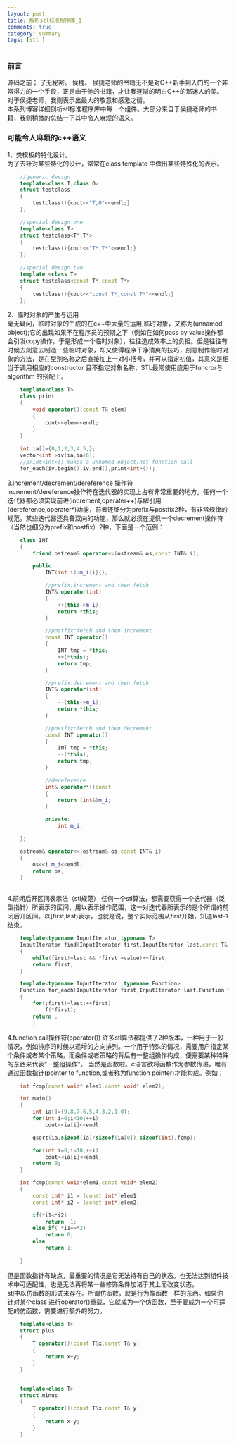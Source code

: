 ```yaml
---
layout: post
title: 解析stl标准程序库_1
comments: true
category: summary
tags: [stl ]  
---  
```

### 前言  
源码之前；
了无秘密。	侯捷。
侯捷老师的书籍无不是对C++新手到入门的一个非常得力的一个手段，正是由于他的书籍，才让我逐渐的明白C++的那迷人的美。对于侯捷老师，我则表示出最大的敬意和感激之情。  
本系列博客详细剖析stl标准程序库中每一个组件。大部分来自于侯捷老师的书籍，我则稍微的总结一下其中令人麻烦的语义。  
### 可能令人麻烦的c++语义  
1、类模板的特化设计。  
为了去针对某些特化的设计，常常在class template 中做出某些特殊化的表示。
```c++   
	//generic design  
	template<class I,class O>
	struct testclass 
	{
		testclass(){cout<<"T,O"<<endl;}
	};

	//special design one 
	template<class T>
	struct testclass<T*,T*>
	{
		testclass(){cout<<"T*,T*"<<endl;}
	};

	//special design two 
	template <class T>
	struct testclass<const T*,const T*>
	{
		testclass(){cout<<"const T*,const T*"<<endl;}
	};

```  
2、临时对象的产生与运用  
毫无疑问，临时对象的生成的在c++中大量的运用,临时对象，又称为(unnamed object);它的出现如果不在程序员的预期之下（例如在如何pass by value操作都会引发copy操作，于是形成一个临时对象），往往造成效率上的负担。但是往往有时候去刻意去制造一些临时对象，却又使得程序干净清爽的技巧，刻意制作临时对象的方法，是在型别名称之后直接加上一对小括号，并可以指定初值，其意义是相当于调用相应的constructor 且不指定对象名称，STL最常使用应用于funcror与algorithm 的搭配上。  
```c++  
	template<class T>
	class print
	{
		void operator()(const T& elem)
		{
			cout<<elem<<endl;
		}
	}	
	
	int ia[]={0,1,2,3,4,5,};
	vector<int >iv(ia,ia+6);
	//print<int>() makes a unnamed object.not function call
	for_each(iv.begin(),iv.end(),print<int>());   
```  
3.increment/decrement/dereference 操作符  
increment/dereference操作符在迭代器的实现上占有非常重要的地方。任何一个迭代器都必须实现前进(increment,operater++)与解引用(dereference,operater*)功能，前者还细分为prefix与postfix2种，有非常规律的规范。某些迭代器还具备双向的功能，那么就必须在提供一个decrement操作符（当然也细分为prefix和postfix）2种，下面是一个范例：  
```c++
	class INT
	{
		friend ostream& operator<<(ostream& os,const INT& i);

		public:
			INT(int i):m_i{i}{};

			//prefix:increment and then fetch
			INT& operator(int)
			{
				++(this->m_i);
				return *this;
			}

			//postfix:fetch and then increment
			const INT operator()
			{
				INT tmp = *this;
				++(*this);
				return tmp;
			}

			//prefix:decrement and then fetch
			INT& operator(int)
			{
				--(this->m_i);
				return *this;
			}

			//postfix:fetch and then decrement
			const INT operator()
			{
				INT tmp = *this;
				--(*this);
				return tmp;
			}

			//dereference 
			int& operator*()const
			{
				return (int&)m_i;
			}

			private:
				int m_i;

	};

	ostream& operator<<(ostream& os,const INT& i)
	{
		os<<i.m_i<<endl;
		return os;
	}
	
```  
4.前闭后开区间表示法（stl规范）
任何一个stl算法，都需要获得一个迭代器（泛型指针）所表示的区间，用以表示操作范围，这一对迭代器所表示的是个所谓的前闭后开区间。以[first,last)表示，也就是说，整个实际范围从first开始，知道last-1结束。  
```c++  
	template<typename InputIterator,typename T>
	InputIterator find(InputIterator first,InputIterator last,const T& value)
	{
		while(first!=last && *first!=value)++first;
		return first;
	}

	template<typename InputIterator ,typename Function>
	Function for_each(InputIterator first,InputIterator last,Function f)
	{
		for(;first!=last;++first)
			f(*first);
		return ;
		}
```  
4.function call操作符(operator())
许多stl算法都提供了2种版本，一种用于一般情况，例如排序的时候以递增的方向排列。一个用于特殊的情况，需要用户指定某个条件或者某个策略，而条件或者策略的背后有一整组操作构成，便需要某种特殊的东西来代表“一整组操作”。
当然是函数啦。c语言欲将函数作为参数传递，唯有通过函数指针(pointer to function,或者称为function pointer)才能构成。例如：
```c++  
	int fcmp(const void* elem1,const void* elem2);

	int main()
	{
		int ia[]={9,8,7,6,5,4,3,2,1,0};
		for(int i=0;i<10;++i)
			cout<<ia[i]<<endl;

		qsort(ia,sizeof(ia)/sizeof(ia[0]),sizeof(int),fcmp);

		for(int i=0;i<10;++i)
			cout<<ia[i]<<endl;
		return 0;
	}

	int fcmp(const void*elem1,const void* elem2)
	{
		const int* i1 = (const int*)elem1;
		const int* i2 = (const int*)elem2;

		if(*i1<*i2)
			return -1;
		else if( *i1==*2)
			return 0;
		else 
			return 1;
	
	}
```  
但是函数指针有缺点，最重要的情况是它无法持有自己的状态。也无法达到组件技术中可适配性，也是无法再将某一些修饰条件加诸于其上而改变状态。  
stl中以仿函数的形式来存在。所谓仿函数，就是行为像函数一样的东西。如果你针对某个class 进行operator()重载，它就成为一个仿函数，至于要成为一个可适配的仿函数，需要进行额外的努力。

```c++ 
	template<class T>
	struct plus
	{
		T operator()(const T&x,const T& y)
		{
			return x+y;
		}
	}


	template<class T>
	struct minus
	{
		T operator()(const T&x,const T& y)
		{
			return x-y;
		}
	}	
```

